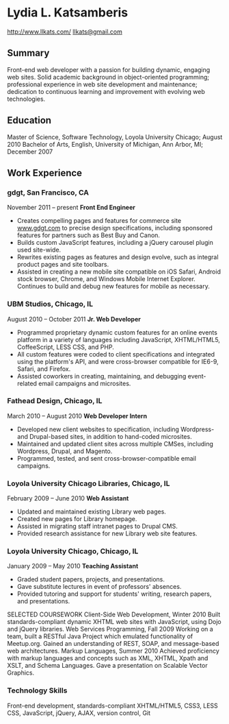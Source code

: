 # Lydia L. Katsamberis
http://www.llkats.com/
llkats@gmail.com

## Summary
Front-end web developer with a passion for building dynamic, engaging web sites. Solid academic background in object-oriented programming; professional experience in web site development and maintenance; dedication to continuous learning and improvement with evolving web technologies.

## Education
Master of Science, Software Technology, Loyola University Chicago; August 2010
Bachelor of Arts, English, University of Michigan, Ann Arbor, MI; December 2007

## Work Experience

### gdgt, San Francisco, CA
November 2011 – present
**Front End Engineer**
* Creates compelling pages and features for commerce site www.gdgt.com to precise design specifications, including sponsored features for partners such as Best Buy and Canon.
* Builds custom JavaScript features, including a jQuery carousel plugin used site-wide.
* Rewrites existing pages as features and design evolve, such as integral product pages and site toolbars.
* Assisted in creating a new mobile site compatible on iOS Safari, Android stock browser, Chrome, and Windows Mobile Internet Explorer. Continues to build and debug new features for mobile as necessary.

### UBM Studios, Chicago, IL
August 2010 – October 2011
**Jr. Web Developer**
* Programmed proprietary dynamic custom features for an online events platform in a variety of languages including JavaScript, XHTML/HTML5, CoffeeScript, LESS CSS, and PHP. 
* All custom features were coded to client specifications and integrated using the platform's API, and were cross-browser compatible for IE6-9, Safari, and Firefox.
* Assisted coworkers in creating, maintaining, and debugging event-related email campaigns and microsites.

### Fathead Design, Chicago, IL
March 2010 – August 2010
**Web Developer Intern**
* Developed new client websites to specification, including Wordpress- and Drupal-based sites, in addition to hand-coded microsites. 
* Maintained and updated client sites across multiple CMSes, including Wordpress, Drupal, and Magento.
* Programmed, tested, and sent cross-browser-compatible email campaigns.

### Loyola University Chicago Libraries, Chicago, IL
February 2009 – June 2010
**Web Assistant**
* Updated and maintained existing Library web pages.
* Created new pages for Library homepage.
* Assisted in migrating staff intranet pages to Drupal CMS.
* Provided research assistance for new Library web site features.

### Loyola University Chicago, Chicago, IL
January 2009 – May 2010
**Teaching Assistant**
* Graded student papers, projects, and presentations. 
* Gave substitute lectures in event of professors' absences. 
* Provided tutoring and support for students' writing, research papers, and presentations.

SELECTED COURSEWORK
Client-Side Web Development, Winter 2010
Built standards-compliant dynamic XHTML web sites with JavaScript, using Dojo and jQuery libraries. 
Web Services Programming, Fall 2009
Working on a team, built a RESTful Java Project which emulated functionality of Meetup.org.
Gained an understanding of REST, SOAP, and message-based web architectures. 
Markup Languages, Summer 2010
Achieved proficiency with markup languages and concepts such as XML, XHTML, Xpath and XSLT, and Schema Languages. Gave a presentation on Scalable Vector Graphics.

### Technology Skills
Front-end development, standards-compliant XHTML/HTML5, CSS3, LESS CSS, JavaScript, jQuery, AJAX, version control, Git
